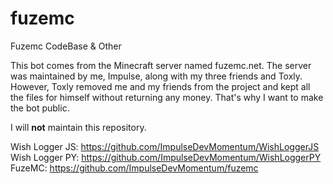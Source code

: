 # fuzemc
Fuzemc CodeBase &amp; Other


This bot comes from the Minecraft server named fuzemc.net. The server was maintained by me, Impulse, along with my three friends and Toxly. However, Toxly removed me and my friends from the project and kept all the files for himself without returning any money. That's why I want to make the bot public.

I will **not** maintain this repository.

Wish Logger JS: https://github.com/ImpulseDevMomentum/WishLoggerJS <br>
Wish Logger PY: https://github.com/ImpulseDevMomentum/WishLoggerPY <br>
FuzeMC: https://github.com/ImpulseDevMomentum/fuzemc
